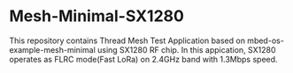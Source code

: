# Mesh-Minimal-SX1280
This repository contains Thread Mesh Test Application based on mbed-os-example-mesh-minimal using SX1280 RF chip.
In this appication, SX1280 operates as FLRC mode(Fast LoRa) on 2.4GHz band with 1.3Mbps speed.
